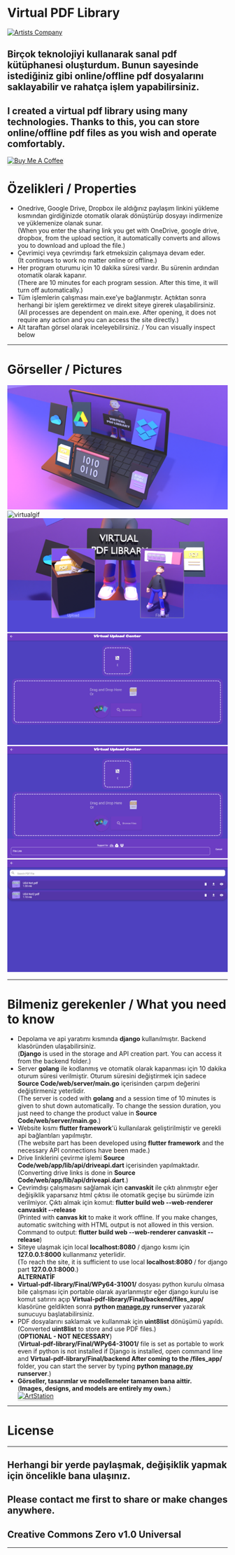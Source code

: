 <h1 class="code-line" data-line-start=0 data-line-end=1 ><a id="Virtual_PDF_Library_0"></a>Virtual PDF Library</h1>
<p class="has-line-data" data-line-start="1" data-line-end="2"><a href="http://www.artistscompany.tech"><img src="https://raw.githubusercontent.com/creosB/presentation/main/background.png" alt="Artists Company" title="Artists Company"></p>
<h2 class="code-line" data-line-start=2 data-line-end=3 ><a id="Birok_teknolojiyi_kullanarak_sanal_pdf_ktphanesi_oluturdum_Bunun_sayesinde_istediiniz_gibi_onlineoffline_pdf_dosyalarn_saklayabilir_ve_rahata_ilem_yapabilirsiniz_2"></a>Birçok teknolojiyi kullanarak sanal pdf kütüphanesi oluşturdum. Bunun sayesinde istediğiniz gibi online/offline pdf dosyalarını saklayabilir ve rahatça işlem yapabilirsiniz.</h2>
<h2 class="code-line" data-line-start=3 data-line-end=4 ><a id="I_created_a_virtual_pdf_library_using_many_technologies_Thanks_to_this_you_can_store_onlineoffline_pdf_files_as_you_wish_and_operate_comfortably_3"></a>I created a virtual pdf library using many technologies. Thanks to this, you can store online/offline pdf files as you wish and operate comfortably.</h2>
<a href="https://www.buymeacoffee.com/creos" target="_blank"><img src="https://www.buymeacoffee.com/assets/img/custom_images/orange_img.png" alt="Buy Me A Coffee" style="height: 41px !important;width: 174px !important;box-shadow: 0px 3px 2px 0px rgba(190, 190, 190, 0.5) !important;-webkit-box-shadow: 0px 3px 2px 0px rgba(190, 190, 190, 0.5) !important;" ></a>
<h1 class="code-line" data-line-start=5 data-line-end=6 ><a id="zelikleri__Properties_5"></a>Özelikleri / Properties</h1>
<ul>
<li class="has-line-data" data-line-start="6" data-line-end="8">Onedrive, Google Drive, Dropbox ile aldığınız paylaşım linkini yükleme kısmından girdiğinizde otomatik olarak dönüştürüp dosyayı indirmenize ve yüklemenize olanak sunar.<br>
(When you enter the sharing link you get with OneDrive, google drive, dropbox, from the upload section, it automatically converts and allows you to download and upload the file.)</li>
<li class="has-line-data" data-line-start="8" data-line-end="10">Çevrimiçi veya çevrimdışı fark etmeksizin çalışmaya devam eder.<br>
(It continues to work no matter online or offline.)</li>
<li class="has-line-data" data-line-start="10" data-line-end="12">Her program oturumu için 10 dakika süresi vardır. Bu sürenin ardından otomatik olarak kapanır.<br>
(There are 10 minutes for each program session. After this time, it will turn off automatically.)</li>
<li class="has-line-data" data-line-start="12" data-line-end="14">Tüm işlemlerin çalışması main.exe’ye bağlanmıştır. Açtıktan sonra herhangi bir işlem gerektirmez ve direkt siteye girerek ulaşabilirsiniz.<br>
(All processes are dependent on main.exe. After opening, it does not require any action and you can access the site directly.)</li>
<li class="has-line-data" data-line-start="14" data-line-end="16">Alt taraftan görsel olarak inceleyebilirsiniz. / You can visually inspect below</li>
</ul>
<hr>
<h1 class="code-line" data-line-start=18 data-line-end=19 ><a id="Grseller__Pictures_18"></a>Görseller / Pictures</h1>
<p class="has-line-data" data-line-start="19" data-line-end="24"><img src="https://raw.githubusercontent.com/creosB/Virtual-pdf-library/main/resim/virtual.png?token=ADMMRQQLODP2ROVKQTEL5N3BZDS3C" alt="showroom" title="Virtual PDF Library"><br>
<img src="https://github.com/creosB/Virtual-pdf-library/blob/main/resim/virtual.gif" alt="virtualgif" title="Virtual"><br>
<img src="https://raw.githubusercontent.com/creosB/Virtual-pdf-library/main/resim/resim1.png?token=ADMMRQTLM5AUEFW4UFJQWH3BZDS2U" alt="mainpage" title="Mainpage"><br>
<img src="https://raw.githubusercontent.com/creosB/Virtual-pdf-library/main/resim/resim2.png?token=ADMMRQUL4EPXF742TFXPNCLBZDTDW" alt="uploadpage" title="Upload Page"><br>
<img src="https://raw.githubusercontent.com/creosB/Virtual-pdf-library/main/resim/resim3.png?token=ADMMRQVKQ65EGL2PHGJLNVDBZDTFI" alt="convert" title="Convert Page"><br>
<img src="https://raw.githubusercontent.com/creosB/Virtual-pdf-library/main/resim/resim4.png?token=ADMMRQSEKIS34YW5QOQASZTBZDTFY" alt="filelist" title="File List"></p>
<hr>
<h1 class="code-line" data-line-start=25 data-line-end=26 ><a id="Bilmeniz_gerekenler__What_you_need_to_know_25"></a>Bilmeniz gerekenler / What you need to know</h1>
<ul>
<li class="has-line-data" data-line-start="26" data-line-end="28">Depolama ve api yaratımı kısmında <strong>django</strong> kullanılmıştır. Backend klasöründen ulaşabilirsiniz.<br>
(<strong>Django</strong> is used in the storage and API creation part. You can access it from the backend folder.)</li>
<li class="has-line-data" data-line-start="28" data-line-end="30">Server <strong>golang</strong> ile kodlanmış ve otomatik olarak kapanması için 10 dakika oturum süresi verilmiştir. Oturum süresini değiştirmek için sadece <strong>Source Code/web/server/main.go</strong> içerisinden çarpım değerini değiştirmeniz yeterlidir.<br>
(The server is coded with <strong>golang</strong> and a session time of 10 minutes is given to shut down automatically. To change the session duration, you just need to change the product value in <strong>Source Code/web/server/main.go</strong>.)</li>
<li class="has-line-data" data-line-start="30" data-line-end="32">Website kısmı <strong>flutter framework</strong>'ü kullanılarak geliştirilmiştir ve gerekli api bağlantıları yapılmıştır.<br>
(The website part has been developed using <strong>flutter framework</strong> and the necessary API connections have been made.)</li>
<li class="has-line-data" data-line-start="32" data-line-end="34">Drive linklerini çevirme işlemi <strong>Source Code/web/app/lib/api/driveapi.dart</strong> içerisinden yapılmaktadır.<br>
(Converting drive links is done in <strong>Source Code/web/app/lib/api/driveapi.dart</strong>.)</li>
<li class="has-line-data" data-line-start="34" data-line-end="36">Çevrimdışı çalışmasını sağlamak için <strong>canvaskit</strong> ile çıktı alınmıştır eğer değişiklik yaparsanız html çıktısı ile otomatik geçişe bu sürümde izin verilmiyor. Çıktı almak için komut: <strong>flutter build web --web-renderer canvaskit --release</strong><br>
(Printed with <strong>canvas kit</strong> to make it work offline. If you make changes, automatic switching with HTML output is not allowed in this version. Command to output: <strong>flutter build web --web-renderer canvaskit --release</strong>)</li>
<li class="has-line-data" data-line-start="36" data-line-end="39">Siteye ulaşmak için local <strong>localhost:8080</strong> / django kısmı için <strong>127.0.0.1:8000</strong> kullanmanız yeterlidir.<br>
(To reach the site, it is sufficient to use local <strong>localhost:8080</strong> / for django part <strong>127.0.0.1:8000</strong>.)<br>
<strong>ALTERNATİF</strong></li>
<li class="has-line-data" data-line-start="39" data-line-end="40"><strong>Virtual-pdf-library/Final/WPy64-31001/</strong> dosyası python kurulu olmasa bile çalışması için portable olarak ayarlanmıştır eğer django kurulu ise komut satırını açıp <strong>Virtual-pdf-library/Final/backend/files_app/</strong> klasörüne geldikten sonra <strong>python <a href="http://manage.py">manage.py</a> runserver</strong> yazarak sunucuyu başlatabilirsiniz.</li>
<li class="has-line-data" data-line-start="40" data-line-end="44">PDF dosyalarını saklamak ve kullanmak için <strong>uint8list</strong> dönüşümü yapıldı.<br>
(Converted <strong>uint8list</strong> to store and use PDF files.)<br>
(<strong>OPTIONAL - NOT NECESSARY</strong>)<br>
(<strong>Virtual-pdf-library/Final/WPy64-31001/</strong> file is set as portable to work even if python is not installed if Django is installed, open command line and <strong>Virtual-pdf-library/Final/backend After coming to the /files_app/</strong> folder, you can start the server by typing <strong>python <a href="http://manage.py">manage.py</a> runserver</strong>.)</li>
<li class="has-line-data" data-line-start="44" data-line-end="47"><strong>Görseller, tasarımlar ve modellemeler tamamen bana aittir.</strong><br>
(<strong>Images, designs, and models are entirely my own.</strong>)<br>
<a href="https://www.artstation.com/artwork/3q9Q4g" target="_blank"><img src="https://www.artstation.com/assets/about/logo/logo-artstation-horizontal-cbbe936e68623842ca878651bfd9ceb3.png" alt="ArtStation" style="height: 130px !important;width: 300px !important;box-shadow: 0px 3px 2px 0px rgba(190, 190, 190, 0.5) !important;-webkit-box-shadow: 0px 3px 2px 0px rgba(190, 190, 190, 0.5) !important;" ></a>
</ul>
<hr>
<h1 class="code-line" data-line-start=49 data-line-end=50 ><a id="License_49"></a>License</h1>
<hr>
<h2 class="code-line" data-line-start=51 data-line-end=52 ><a id="Herhangi_bir_yerde_paylamak_deiiklik_yapmak_iin_ncelikle_bana_ulanz_51"></a>Herhangi bir yerde paylaşmak, değişiklik yapmak için öncelikle bana ulaşınız.</h2>
<h2 class="code-line" data-line-start=52 data-line-end=53 ><a id="Please_contact_me_first_to_share_or_make_changes_anywhere_52"></a>Please contact me first to share or make changes anywhere.</h2>
<h2 class="code-line" data-line-start=53 data-line-end=54 ><a id="Creative_Commons_Zero_v10_Universal_53"></a>Creative Commons Zero v1.0 Universal</h2>
<hr>
